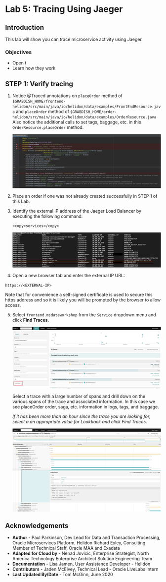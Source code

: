# Lab 5: Tracing Using Jaeger

## Introduction

This lab will show you can trace microservice activity using Jaeger.

### Objectives

  -   Open t
  -   Learn how they work


## **STEP 1**: Verify tracing

1. Notice @Traced annotations on `placeOrder` method of `$GRABDISH_HOME/frontend-helidon/src/main/java/io/helidon/data/examples/FrontEndResource.java` and `placeOrder` method of `$GRABDISH_HOME/order-helidon/src/main/java/io/helidon/data/examples/OrderResource.java`
   Also notice the additional calls to set tags, baggage, etc. in this `OrderResource.placeOrder` method.

   ![](images/ordertracingsrc.png " ")

2. Place an order if one was not already created successfully in STEP 1 of this Lab.

3. Identify the external IP address of the Jaeger Load Balancer by executing the following command:

    ```
    <copy>services</copy>
    ```

    ![](images/jaegerservice.png " ")

4. Open a new browser tab and enter the external IP URL:

  `https://<EXTERNAL-IP>`

   Note that for convenience a self-signed certificate is used to secure this https address and so it is likely you will be prompted by the browser to allow access.

5. Select `frontend.msdataworkshop` from the `Service` dropdown menu and click **Find Traces**.

    ![](images/jaegertrace.png " ")

   Select a trace with a large number of spans and drill down on the various spans of the trace and associated information. In this case we see placeOrder order, saga, etc. information in logs, tags, and baggage.

   *If it has been more than an hour since the trace you are looking for, select a an appropriate value for Lookback and click Find Traces.*

    ![](images/jaegertracedetail.png " ")

## Acknowledgements
* **Author** - Paul Parkinson, Dev Lead for Data and Transaction Processing, Oracle Microservices Platform, Helidon
               Richard Exley, Consulting Member of Technical Staff, Oracle MAA and Exadata
* **Adapted for Cloud by** - Nenad Jovicic, Enterprise Strategist, North America Technology Enterprise Architect Solution Engineering Team
* **Documentation** - Lisa Jamen, User Assistance Developer - Helidon
* **Contributors** - Jaden McElvey, Technical Lead - Oracle LiveLabs Intern
* **Last Updated By/Date** - Tom McGinn, June 2020

